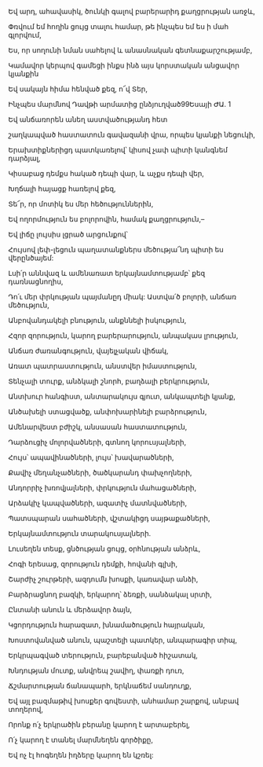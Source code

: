 Եվ արդ, ահավասիկ, ծունկի գալով բարերարիդ քաղցրության առջև,


Փռվում եմ հողին ցույց տալու համար, թե ինչպես եմ ես ի մահ գլորվում,


Ես, որ սողունի նման սահելով և անասնական գետնաքարշությամբ,


Կամավոր կերպով գամեցի ինքս ինձ այս կորստական անցավոր կյանքին


Եվ սակայն հիմա հենված քեզ, ո՜վ Տեր,


Ինչպես մարմնով Դավթի արմատից ընձյուղված99Եսայի ԺԱ. 1


Եվ անճառորեն անեղ աստվածությանդ հետ


շաղկապված հաստատուն գավազանի վրա, որպես կյանքի նեցուկի,


Երախտիքներիցդ պատկառելով՝ կիսով չափ պիտի կանգնեմ դարձյալ,


Կիսաբաց դեմքս հակած դեպի վար, և աչքս դեպի վեր,


Խղճալի հայացք հառելով քեզ,


Տե՜ր, որ մոտիկ ես մեր հեծություններին,


Եվ ողորմություն ես բոլորովին, համակ քաղցրություն,–


Եվ լիճը լույսիս լցրած արցունքով՝


Հույսով լեփ-լեցուն պաղատանքներս մեծությա՜նդ պիտի ես վերընծայեմ:


Լսի՛ր աննվազ և ամենառատ երկայնամտությամբ՝ քեզ դառնացնողիս,


Դո՛ւ մեր փրկության պայմանըդ միակ: Աստվա՛ծ բոլորի, անճառ մեծություն,


Անբովանդակելի բնություն, անքննելի իսկություն,


Հզոր զորություն, կարող բարերարություն, անպակաս լրություն,


Անճառ ժառանգություն, վայելչական վիճակ,


Առատ պատրաստություն, անստվեր իմաստություն,


Տենչալի տուրք, անձկալի շնորհ, բաղձալի բերկրություն,


Անտխուր հանգիստ, անտարակույս գյուտ, անկապտելի կյանք,


Անծախելի ստացվածք, անփոխարինելի բարձրություն,


Ամենարվեստ բժիշկ, անսասան հաստատություն,


Դարձուցիչ մոլորվածների, գտնող կորուսյալների,


Հույս՝ ապավինածների, լույս՝ խավարածների,


Քավիչ մեղանչածների, ծածկարանդ փախչողների,


Անդորրիչ խռովյալների, փրկություն մահացածների,


Արձակիչ կապվածների, ազատիչ մատնվածների,


Պատսպարան սահածների, վշտակիցդ սայթաքածների,


Երկայնամտություն տարակուսյալների.


Լուսեղեն տեսք, ցնծության ցույց, օրհնության անձրև,


Հոգի երեսաց, զորություն դեմքի, հովանի գլխի,


Շարժիչ շուրթերի, ազդումն խոսքի, կառավար անձի,


Բարձրացնող բազկի, երկարող՝ ձեռքի, սանձակալ սրտի,


Ընտանի անուն և մերձավոր ձայն,


Կցորդություն հարազատ, խնամածություն հայրական,


Խոստովանված անուն, պաշտելի պատկեր, անպարագիր տիպ,


Երկրպագված տերություն, բարեբանված հիշատակ,


Խնդության մուտք, անվրեպ շավիղ, փառքի դուռ,


Ճշմարտության ճանապարհ, երկնաճեմ սանդուղք,


Եվ այլ բազմաթիվ խոսքեր գովեստի, անհամար շարքով, անբավ տողերով,


Որոնք ո՛չ երկրածին բերանը կարող է արտաբերել,


Ո՛չ կարող է տանել մարմնեղեն գործիքը,


Եվ ոչ էլ հոգեղեն իղձերը կարող են կշռել: